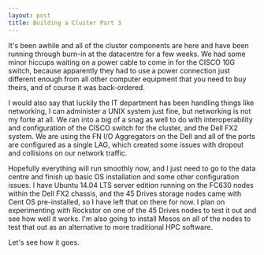 ```yaml
---
layout: post
title: Building a Cluster Part 3
---
```


It's been awhile and all of the cluster components are here and have been running
through burn-in at the datacentre for a few weeks. We had some minor hiccups
waiting on a power cable to come in for the CISCO 10G switch, because apparently
they had to use a power connection just different enough from all other computer equipment
that you need to buy theirs, and of course it was back-ordered.

I would also say that luckily the IT department has been handling things like networking,
I can administer a UNIX system just fine, but networking is not my forte at all. We
ran into a big of a snag as well to do with interoperability and configuration of the
CISCO switch for the cluster, and the Dell FX2 system. We are using the FN I/O Aggregators
on the Dell and all of the ports are configured as a single LAG, which created some issues
with dropout and collisions on our network traffic.

Hopefully everything will run smoothly now, and I just need to go to the data centre
and finish up basic OS installation and some other configuration issues. I have Ubuntu 14.04 LTS server
edition running on the FC630 nodes within the Dell FX2 chassis, and the 45 Drives
storage nodes came with Cent OS pre-installed, so I have left that on there for now.
I plan on experimenting with Rockstor on one of the 45 Drives nodes to test it out
and see how well it works. I'm also going to install Mesos on all of the nodes to test
that out as an alternative to more traditional HPC software.

Let's see how it goes.
